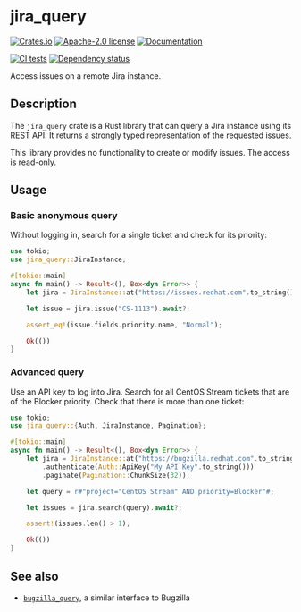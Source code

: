 # jira_query

[![Crates.io](https://img.shields.io/crates/v/jira_query.svg)](https://crates.io/crates/jira_query)
[![Apache-2.0 license](https://img.shields.io/crates/l/jira_query)](https://crates.io/crates/jira_query)
[![Documentation](https://docs.rs/jira_query/badge.svg)](https://docs.rs/jira_query)

[![CI tests](https://github.com/msuchane/jira_query/actions/workflows/rust-tests.yml/badge.svg)](https://github.com/msuchane/jira_query/actions/workflows/rust-tests.yml)
[![Dependency status](https://deps.rs/repo/github/msuchane/jira_query/status.svg)](https://deps.rs/repo/github/msuchane/jira_query)

Access issues on a remote Jira instance.

## Description

The `jira_query` crate is a Rust library that can query a Jira instance using its REST API. It returns a strongly typed representation of the requested issues.

This library provides no functionality to create or modify issues. The access is read-only.

## Usage

### Basic anonymous query

Without logging in, search for a single ticket and check for its priority:

```rust
use tokio;
use jira_query::JiraInstance;

#[tokio::main]
async fn main() -> Result<(), Box<dyn Error>> {
    let jira = JiraInstance::at("https://issues.redhat.com".to_string())?;

    let issue = jira.issue("CS-1113").await?;

    assert_eq!(issue.fields.priority.name, "Normal");

    Ok(())
}
```

### Advanced query

Use an API key to log into Jira. Search for all CentOS Stream tickets that are of the Blocker priority. Check that there is more than one ticket:

```rust
use tokio;
use jira_query::{Auth, JiraInstance, Pagination};

#[tokio::main]
async fn main() -> Result<(), Box<dyn Error>> {
    let jira = JiraInstance::at("https://bugzilla.redhat.com".to_string())?
        .authenticate(Auth::ApiKey("My API Key".to_string()))
        .paginate(Pagination::ChunkSize(32));

    let query = r#"project="CentOS Stream" AND priority=Blocker"#;

    let issues = jira.search(query).await?;

    assert!(issues.len() > 1);

    Ok(())
}
```

## See also

* [`bugzilla_query`](https://crates.io/crates/bugzilla_query), a similar interface to Bugzilla